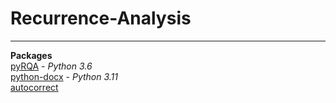 # Recurrence-Analysis

---
**Packages** <br/>
[pyRQA](https://pypi.org/project/PyRQA/2.0.0/) - *Python 3.6* <br/>
[python-docx](https://pypi.org/project/python-docx/) - *Python 3.11* <br/>
[autocorrect](https://github.com/filyp/autocorrect) <br/>

